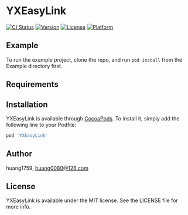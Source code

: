 # YXEasyLink

[![CI Status](https://img.shields.io/travis/huang1759/YXEasyLink.svg?style=flat)](https://travis-ci.org/huang1759/YXEasyLink)
[![Version](https://img.shields.io/cocoapods/v/YXEasyLink.svg?style=flat)](https://cocoapods.org/pods/YXEasyLink)
[![License](https://img.shields.io/cocoapods/l/YXEasyLink.svg?style=flat)](https://cocoapods.org/pods/YXEasyLink)
[![Platform](https://img.shields.io/cocoapods/p/YXEasyLink.svg?style=flat)](https://cocoapods.org/pods/YXEasyLink)

## Example

To run the example project, clone the repo, and run `pod install` from the Example directory first.

## Requirements

## Installation

YXEasyLink is available through [CocoaPods](https://cocoapods.org). To install
it, simply add the following line to your Podfile:

```ruby
pod 'YXEasyLink'
```

## Author

huang1759, huang0080@126.com

## License

YXEasyLink is available under the MIT license. See the LICENSE file for more info.
